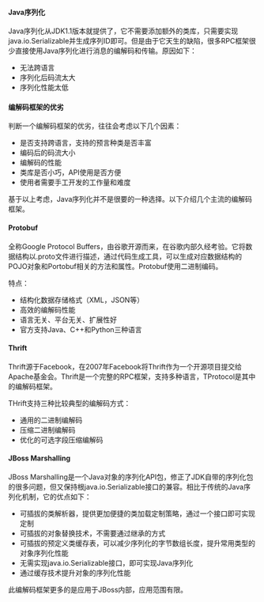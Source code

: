 #### Java序列化

Java序列化从JDK1.1版本就提供了，它不需要添加额外的类库，只需要实现java.io.Serializable并生成序列ID即可。但是由于它天生的缺陷，很多RPC框架很少直接使用Java序列化进行消息的编解码和传输。原因如下：

* 无法跨语言
* 序列化后码流太大
* 序列化性能太低

#### 编解码框架的优劣

判断一个编解码框架的优劣，往往会考虑以下几个因素：

* 是否支持跨语言，支持的预言种类是否丰富
* 编码后的码流大小
* 编解码的性能
* 类库是否小巧，API使用是否方便
* 使用者需要手工开发的工作量和难度

基于以上考虑，Java序列化并不是很要的一种选择。以下介绍几个主流的编解码框架。

#### Protobuf

全称Google Protocol Buffers，由谷歌开源而来，在谷歌内部久经考验。它将数据结构以.proto文件进行描述，通过代码生成工具，可以生成对应数据结构的POJO对象和Portobuf相关的方法和属性。Protobuf使用二进制编码。

特点：

* 结构化数据存储格式（XML，JSON等）
* 高效的编解码性能
* 语言无关、平台无关、扩展性好
* 官方支持Java、C++和Python三种语言

#### Thrift

Thrift源于Facebook，在2007年Facebook将Thrift作为一个开源项目提交给Apache基金会。Thrift是一个完整的RPC框架，支持多种语言，TProtocol是其中的编解码框架。

THrift支持三种比较典型的编解码方式：

* 通用的二进制编解码
* 压缩二进制编解码
* 优化的可选字段压缩编解码

#### JBoss Marshalling

JBoss Marshalling是一个Java对象的序列化API包，修正了JDK自带的序列化包的很多问题，但又保持根java.io.Serializable接口的兼容。相比于传统的Java序列化机制，它的优点如下：

* 可插拔的类解析器，提供更加便捷的类加载定制策略，通过一个接口即可实现定制
* 可插拔的对象替换技术，不需要通过继承的方式
* 可插拔的预定义类缓存表，可以减少序列化的字节数组长度，提升常用类型的对象序列化性能
* 无需实现java.io.Serializable接口，即可实现Java序列化
* 通过缓存技术提升对象的序列化性能

此编解码框架更多的是应用于JBoss内部，应用范围有限。

